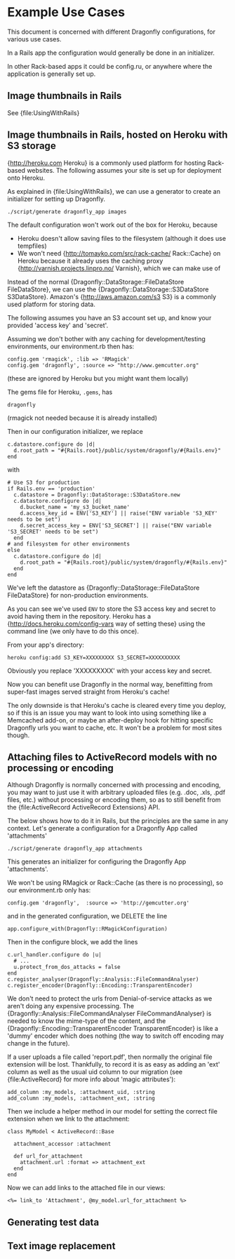 Example Use Cases
=================

This document is concerned with different Dragonfly configurations, for various use cases.

In a Rails app the configuration would generally be done in an initializer.

In other Rack-based apps it could be config.ru, or anywhere where the application is generally set up.

Image thumbnails in Rails
-------------------------
See {file:UsingWithRails}


Image thumbnails in Rails, hosted on Heroku with S3 storage
-----------------------------------------------------------
{http://heroku.com Heroku} is a commonly used platform for hosting Rack-based websites.
The following assumes your site is set up for deployment onto Heroku.

As explained in {file:UsingWithRails}, we can use a generator to create an initializer for setting up Dragonfly.

    ./script/generate dragonfly_app images

The default configuration won't work out of the box for Heroku, because

- Heroku doesn't allow saving files to the filesystem (although it does use tempfiles)
- We won't need {http://tomayko.com/src/rack-cache/ Rack::Cache} on Heroku because it already uses the caching proxy {http://varnish.projects.linpro.no/ Varnish}, which we can make use of

Instead of the normal {Dragonfly::DataStorage::FileDataStore FileDataStore}, we can use the {Dragonfly::DataStorage::S3DataStore S3DataStore}.
Amazon's {http://aws.amazon.com/s3 S3} is a commonly used platform for storing data.

The following assumes you have an S3 account set up, and know your provided 'access key' and 'secret'.

Assuming we don't bother with any caching for development/testing environments, our environment.rb then has:

    config.gem 'rmagick', :lib => 'RMagick'
    config.gem 'dragonfly', :source => "http://www.gemcutter.org"

(these are ignored by Heroku but you might want them locally)

The gems file for Heroku, `.gems`, has

    dragonfly

(rmagick not needed because it is already installed)

Then in our configuration initializer, we replace

    c.datastore.configure do |d|
      d.root_path = "#{Rails.root}/public/system/dragonfly/#{Rails.env}"
    end

with

    # Use S3 for production
    if Rails.env == 'production'
      c.datastore = Dragonfly::DataStorage::S3DataStore.new
      c.datastore.configure do |d|
        d.bucket_name = 'my_s3_bucket_name'
        d.access_key_id = ENV['S3_KEY'] || raise("ENV variable 'S3_KEY' needs to be set")
        d.secret_access_key = ENV['S3_SECRET'] || raise("ENV variable 'S3_SECRET' needs to be set")
      end
    # and filesystem for other environments
    else
      c.datastore.configure do |d|
        d.root_path = "#{Rails.root}/public/system/dragonfly/#{Rails.env}"
      end
    end

We've left the datastore as {Dragonfly::DataStorage::FileDataStore FileDataStore} for non-production environments.

As you can see we've used `ENV` to store the S3 access key and secret to avoid having them in the repository.
Heroku has a {http://docs.heroku.com/config-vars way of setting these} using the command line (we only have to do this once).

From your app's directory:

    heroku config:add S3_KEY=XXXXXXXXX S3_SECRET=XXXXXXXXXX

Obviously you replace 'XXXXXXXXX' with your access key and secret.

Now you can benefit use Dragonfly in the normal way, benefitting from super-fast images served straight from Heroku's cache!

The only downside is that Heroku's cache is cleared every time you deploy, so if this is an issue you may want to look into using something like 
a Memcached add-on, or maybe an after-deploy hook for hitting specific Dragonfly urls you want to cache, etc.
It won't be a problem for most sites though.


Attaching files to ActiveRecord models with no processing or encoding
---------------------------------------------------------------------
Although Dragonfly is normally concerned with processing and encoding, you may want to just use it with arbitrary uploaded files
(e.g. .doc, .xls, .pdf files, etc.) without processing or encoding them, so as to still benefit from the {file:ActiveRecord ActiveRecord Extensions} API.

The below shows how to do it in Rails, but the principles are the same in any context.
Let's generate a configuration for a Dragonfly App called 'attachments'

    ./script/generate dragonfly_app attachments

This generates an initializer for configuring the Dragonfly App 'attachments'.

We won't be using RMagick or Rack::Cache (as there is no processing), so our environment.rb only has:

    config.gem 'dragonfly',  :source => 'http://gemcutter.org'

and in the generated configuration, we DELETE the line

    app.configure_with(Dragonfly::RMagickConfiguration)

Then in the configure block, we add the lines

    c.url_handler.configure do |u|
      # ...
      u.protect_from_dos_attacks = false
    end
    c.register_analyser(Dragonfly::Analysis::FileCommandAnalyser)
    c.register_encoder(Dragonfly::Encoding::TransparentEncoder)

We don't need to protect the urls from Denial-of-service attacks as we aren't doing any expensive processing.
The {Dragonfly::Analysis::FileCommandAnalyser FileCommandAnalyser} is needed to know the mime-type of the content,
and the {Dragonfly::Encoding::TransparentEncoder TransparentEncoder} is like a 'dummy' encoder which does nothing
(the way to switch off encoding may change in the future).

If a user uploads a file called 'report.pdf', then normally the original file extension will be lost.
Thankfully, to record it is as easy as adding an 'ext' column as well as the usual uid column to our migration
(see {file:ActiveRecord} for more info about 'magic attributes'):

    add_column :my_models, :attachment_uid, :string
    add_column :my_models, :attachment_ext, :string
    
Then we include a helper method in our model for setting the correct file extension when we link to the attachment:

    class MyModel < ActiveRecord::Base

      attachment_accessor :attachment
      
      def url_for_attachment
        attachment.url :format => attachment_ext
      end
    end

Now we can add links to the attached file in our views:

    <%= link_to 'Attachment', @my_model.url_for_attachment %>


Generating test data
--------------------

Text image replacement
----------------------
